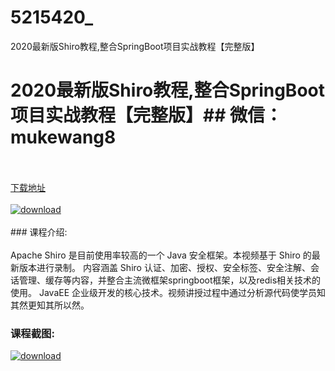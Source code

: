 # 5215420_
2020最新版Shiro教程,整合SpringBoot项目实战教程【完整版】
# 2020最新版Shiro教程,整合SpringBoot项目实战教程【完整版】## 微信：mukewang8
<br/></br>[下载地址](http://www.36tz.cn/article/5215420 "下载地址")
<br/></br>[![download](http://36tz.cn/muke_img/2020_09_2-56-300x186.png "下载地址")](http://www.36tz.cn/article/5215420 "下载地址")
<br/></br>### 课程介绍:<br/></br>Apache Shiro 是目前使用率较高的一个 Java 安全框架。本视频基于 Shiro 的最新版本进行录制。
内容涵盖 Shiro 认证、加密、授权、安全标签、安全注解、会话管理、缓存等内容，并整合主流微框架springboot框架，以及redis相关技术的使用。 JavaEE 企业级开发的核心技术。视频讲授过程中通过分析源代码使学员知其然更知其所以然。

### 课程截图:
[![download](http://36tz.cn/muke_img/2020_09_1-53.png "下载地址")](http://www.36tz.cn/article/5215420 "下载地址")
